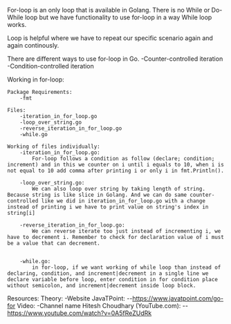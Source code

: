 For-loop is an only loop that is available in Golang. There is no While or Do-While loop but we have functionality to use for-loop in a way While loop works.

Loop is helpful where we have to repeat our specific scenario again and again continously.

There are different ways to use for-loop in Go.
    -Counter-controlled iteration
    -Condition-controlled iteration


Working in for-loop:

    Package Requirements:
        -fmt

    Files:
        -iteration_in_for_loop.go
        -loop_over_string.go
        -reverse_iteration_in_for_loop.go
        -while.go

    Working of files individually:
        -iteration_in_for_loop.go:
            For-loop follows a condition as follow (declare; condition; increment) and in this we counter on i until i equals to 10, when i is not equal to 10 add comma after printing i or only i in fmt.Println().

        -loop_over_string.go:
            We can also loop over string by taking length of string. Because string is like slice in Golang. And we can do same counter-controlled like we did in iteration_in_for_loop.go with a change instead of printing i we have to print value on string's index in string[i] 

        -reverse_iteration_in_for_loop.go:
            We can reverse iterate too just instead of incrementing i, we have to decrement i. Remember to check for declaration value of i must be a value that can decrement.


        -while.go:
            in for-loop, if we want working of while loop than instead of declaring, condition, and increment|decrement in a single line we declare variable before loop, enter condition in for condition place without semicolon, and increment|decrement inside loop block.


Resources:
    Theory:
        -Website JavaTPoint:
            --https://www.javatpoint.com/go-for
    Video:
        -Channel name Hitesh Choudhary (YouTube.com):
            --https://www.youtube.com/watch?v=0A5fReZUdRk